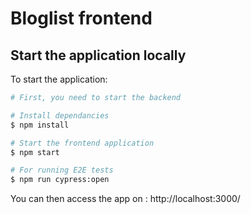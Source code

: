 # Bloglist frontend

## Start the application locally

To start the application:

```bash
# First, you need to start the backend

# Install dependancies
$ npm install

# Start the frontend application
$ npm start

# For running E2E tests
$ npm run cypress:open
```

You can then access the app on : http://localhost:3000/
